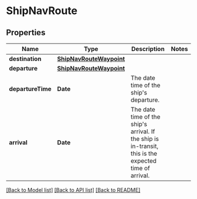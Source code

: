 # ShipNavRoute

## Properties
Name | Type | Description | Notes
------------ | ------------- | ------------- | -------------
**destination** | [**ShipNavRouteWaypoint**](ShipNavRouteWaypoint.md) |  | 
**departure** | [**ShipNavRouteWaypoint**](ShipNavRouteWaypoint.md) |  | 
**departureTime** | **Date** | The date time of the ship&#39;s departure. | 
**arrival** | **Date** | The date time of the ship&#39;s arrival. If the ship is in-transit, this is the expected time of arrival. | 

[[Back to Model list]](../README.md#documentation-for-models) [[Back to API list]](../README.md#documentation-for-api-endpoints) [[Back to README]](../README.md)



